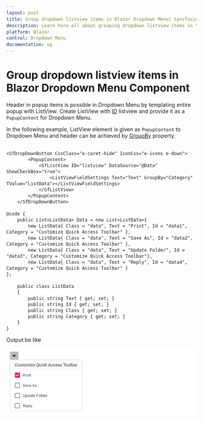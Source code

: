 ```yaml
---
layout: post
title: Group dropdown listview items in Blazor Dropdown Menu| Syncfusion
description: Learn here all about grouping dropdown listview items in Syncfusion Blazor Dropdown Menu component and more.
platform: Blazor
control: Dropdown Menu
documentation: ug
---
```


# Group dropdown listview items in Blazor Dropdown Menu Component

Header in popup items is possible in Dropdown Menu by templating entire popup with ListView. Create ListView with [ID](https://help.syncfusion.com/cr/blazor/Syncfusion.Blazor.Lists.SfListView-1.html#Syncfusion_Blazor_Lists_SfListView_1_ID) listview and provide it as a `PopupContent` for Dropdown Menu.

In the following example, ListView element is given as `PopupContent` to Dropdown Menu and header can be achieved by [GroupBy](https://help.syncfusion.com/cr/blazor/Syncfusion.Blazor.Lists.FieldSettingsModel.html#Syncfusion_Blazor_Lists_FieldSettingsModel_GroupBy) property.

```cshtml

<SfDropDownButton CssClass="e-caret-hide" IconCss="e-icons e-down">
        <PopupContent>
            <SfListView ID="listview" DataSource="@Data" ShowCheckBox="true">
                <ListViewFieldSettings Text="Text" GroupBy="Category" TValue="ListData"></ListViewFieldSettings>
            </SfListView>
        </PopupContent>
    </SfDropDownButton>

@code {
    public List<ListData> Data = new List<ListData>{
        new ListData{ Class = "data", Text = "Print", Id = "data1", Category = "Customize Quick Access Toolbar" },
        new ListData{ Class = "data", Text = "Save As", Id = "data2", Category = "Customize Quick Access Toolbar" },
        new ListData{ Class = "data", Text = "Update Folder", Id = "data3", Category = "Customize Quick Access Toolbar"},
        new ListData{ Class = "data", Text = "Reply", Id = "data4", Category = "Customize Quick Access Toolbar" }
};

    public class ListData
    {
        public string Text { get; set; }
        public string Id { get; set; }
        public string Class { get; set; }
        public string Category { get; set; }
    }
}

```

Output be like

![Grouping Popup Items in Blazor DropDownMenu](./../images/blazor-dropdownmenu-grouping-popup-item.png)